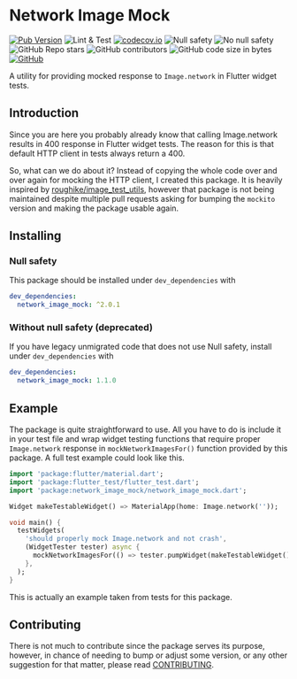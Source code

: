 # Network Image Mock

[![Pub Version](https://img.shields.io/pub/v/network_image_mock?color=%233dc6fd&logo=flutter&logoColor=%233dc6fd)](https://pub.dev/packages/network_image_mock)
![Lint & Test](https://github.com/stelynx/network_image_mock/workflows/Lint%20&%20Test/badge.svg)
[![codecov.io](https://codecov.io/gh/stelynx/network_image_mock/branch/master/graphs/badge.svg)](https://codecov.io/gh/stelynx/network_image_mock/branch/master)
![Null safety](https://img.shields.io/badge/null%20safety-^2.0.0-brightgreen)
![No null safety](https://img.shields.io/badge/no%20null%20safety-1.1.0-orange)
![GitHub Repo stars](https://img.shields.io/github/stars/stelynx/network_image_mock?color=gold&logo=github&style=plastic)
![GitHub contributors](https://img.shields.io/github/contributors/stelynx/network_image_mock?logo=github)
![GitHub code size in bytes](https://img.shields.io/github/languages/code-size/stelynx/network_image_mock)
[![GitHub](https://img.shields.io/github/license/stelynx/network_image_mock)](LICENSE)

A utility for providing mocked response to `Image.network` in Flutter widget tests.

## Introduction

Since you are here you probably already know that calling Image.network results in 400
response in Flutter widget tests. The reason for this is that default HTTP client in tests
always return a 400.

So, what can we do about it? Instead of copying the whole code over and over again for mocking
the HTTP client, I created this package. It is heavily inspired by [roughike/image_test_utils](https://github.com/roughike/image_test_utils), however that package is not being maintained despite multiple pull requests
asking for bumping the `mockito` version and making the package usable again.

## Installing

### Null safety

This package should be installed under `dev_dependencies` with

```yaml
dev_dependencies:
  network_image_mock: ^2.0.1
```

### Without null safety (deprecated)

If you have legacy unmigrated code that does not use Null safety, install under `dev_dependencies` with

```yaml
dev_dependencies:
  network_image_mock: 1.1.0
```

## Example

The package is quite straightforward to use. All you have to do is include it in your test
file and wrap widget testing functions that require proper `Image.network` response in
`mockNetworkImagesFor()` function provided by this package. A full test example could look like this.

```dart
import 'package:flutter/material.dart';
import 'package:flutter_test/flutter_test.dart';
import 'package:network_image_mock/network_image_mock.dart';

Widget makeTestableWidget() => MaterialApp(home: Image.network(''));

void main() {
  testWidgets(
    'should properly mock Image.network and not crash',
    (WidgetTester tester) async {
      mockNetworkImagesFor(() => tester.pumpWidget(makeTestableWidget()));
    },
  );
}
```

This is actually an example taken from tests for this package.

## Contributing

There is not much to contribute since the package serves its purpose, however, in chance of needing to bump or adjust some version, or any other suggestion for that matter, please read [CONTRIBUTING](CONTRIBUTING.md).
